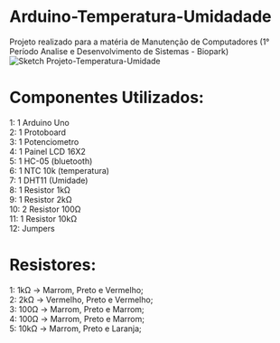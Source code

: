 # Arduino-Temperatura-Umidadade
Projeto realizado para a matéria de Manutenção de Computadores (1° Período Analise e Desenvolvimento de Sistemas - Biopark) 
![Sketch Projeto-Temperatura-Umidade](https://github.com/Crautor/Arduino-Temperatura-Umidadade/assets/125999178/85cd3d39-2551-403a-b202-818349794186)
# Componentes Utilizados:
1: 1 Arduino Uno<br>
2: 1 Protoboard<br>
3: 1 Potenciometro<br>
4: 1 Painel LCD 16X2<br>
5: 1 HC-05 (bluetooth)<br>
6: 1 NTC 10k (temperatura)<br>
7: 1 DHT11 (Umidade)<br>
8: 1 Resistor 1kΩ<br>
9: 1 Resistor 2kΩ<br>
10: 2 Resistor 100Ω<br>
11: 1 Resistor 10kΩ<br>
12: Jumpers<br>

# Resistores:
1: 1kΩ -> Marrom, Preto e Vermelho;<br>
2: 2kΩ -> Vermelho, Preto e Vermelho;<br>
3: 100Ω -> Marrom, Preto e Marrom;<br>
4: 100Ω -> Marrom, Preto e Marrom;<br>
5: 10kΩ -> Marrom, Preto e Laranja;
